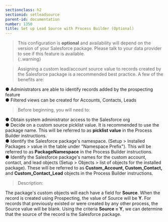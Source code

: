 ```yaml
---
sectionclass: h2
sectionid: setleadsource
parent-id: documentation
number: 1350
title: Set up Lead Source with Process Builder (Optional)
---
```

>This configuration is **optional** and availability will depend on the version of your Salesforce package.  Please talk to your data provider to see if this feature is available.  
{:.warning}

>Assigning a custom lead/account source value to records created by the Salesforce package is a recommended best practice.  A few of the benefits are:  

●  Administrators are able to identify records added by the prospecting feature  
●  Filtered views can be created for Accounts, Contacts, Leads


>Before beginning, you will need to:  

●  Obtain system administrator access to the Salesforce org   
●  Decide on a custom source picklist value.  It is recommended to use the package name. This will be referred to as **picklist value** in the Process Builder instructions.  
●  Identify the Salesforce package's namespace. (Setup > Installed Packages > value in the table under "Namespace Prefix").  This will be referred to as **PackageNamespace** in the Process Builder instructions.  
●  Identify the Salesforce package's names for the custom account, contact, and lead objects (Setup > Objects > list of objects for the installed package). These will be referred to as **Custom_Account, Custom_Contact,** and **Custom_Contact_Lead** objects in the Process Builder instructions.  


>Description:  

The package's custom objects will each have a field for __Source__.  When the record is created using Prospecting, the value of Source will be __Y__.  For records that previously existed or were created by any other process, the Source value will be blank.  Using the criteria __Source = Y__, we can determine that the source of the record is the Salesforce package.  
